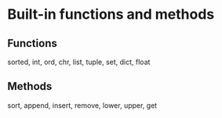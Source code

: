 # Built-in functions and methods

## Functions

sorted, int, ord, chr, list, tuple, set, dict, float

## Methods

sort, append, insert, remove, lower, upper, get
